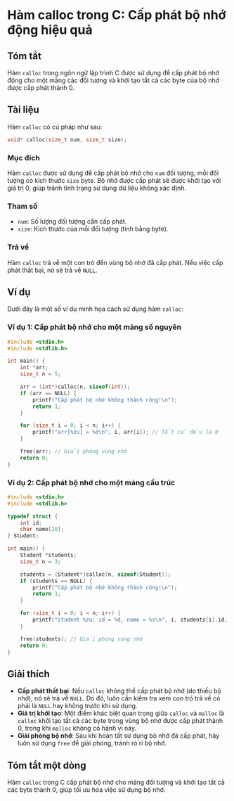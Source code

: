 <!--
Meta Description: # Hàm calloc trong C: Cấp phát bộ nhớ động hiệu quả ## Tóm tắt Hàm `calloc` trong ngôn ngữ lập trình C được sử dụng để cấp phát bộ nhớ động cho một mả...
Meta Keywords: nhớ, cấp, phát, calloc, dụng
-->

# Hàm calloc trong C: Cấp phát bộ nhớ động hiệu quả

## Tóm tắt
Hàm `calloc` trong ngôn ngữ lập trình C được sử dụng để cấp phát bộ nhớ động cho một mảng các đối tượng và khởi tạo tất cả các byte của bộ nhớ được cấp phát thành 0.

## Tài liệu
Hàm `calloc` có cú pháp như sau:

```c
void* calloc(size_t num, size_t size);
```

### Mục đích
Hàm `calloc` được sử dụng để cấp phát bộ nhớ cho `num` đối tượng, mỗi đối tượng có kích thước `size` byte. Bộ nhớ được cấp phát sẽ được khởi tạo với giá trị 0, giúp tránh tình trạng sử dụng dữ liệu không xác định.

### Tham số
- `num`: Số lượng đối tượng cần cấp phát.
- `size`: Kích thước của mỗi đối tượng (tính bằng byte).

### Trả về
Hàm `calloc` trả về một con trỏ đến vùng bộ nhớ đã cấp phát. Nếu việc cấp phát thất bại, nó sẽ trả về `NULL`.

## Ví dụ
Dưới đây là một số ví dụ minh họa cách sử dụng hàm `calloc`:

### Ví dụ 1: Cấp phát bộ nhớ cho một mảng số nguyên
```c
#include <stdio.h>
#include <stdlib.h>

int main() {
    int *arr;
    size_t n = 5;

    arr = (int*)calloc(n, sizeof(int));
    if (arr == NULL) {
        printf("Cấp phát bộ nhớ không thành công!\n");
        return 1;
    }

    for (size_t i = 0; i < n; i++) {
        printf("arr[%zu] = %d\n", i, arr[i]); // Tất cả đều là 0
    }

    free(arr); // Giải phóng vùng nhớ
    return 0;
}
```

### Ví dụ 2: Cấp phát bộ nhớ cho một mảng cấu trúc
```c
#include <stdio.h>
#include <stdlib.h>

typedef struct {
    int id;
    char name[20];
} Student;

int main() {
    Student *students;
    size_t n = 3;

    students = (Student*)calloc(n, sizeof(Student));
    if (students == NULL) {
        printf("Cấp phát bộ nhớ không thành công!\n");
        return 1;
    }

    for (size_t i = 0; i < n; i++) {
        printf("Student %zu: id = %d, name = %s\n", i, students[i].id, students[i].name); // id = 0, name = ""
    }

    free(students); // Giải phóng vùng nhớ
    return 0;
}
```

## Giải thích
- **Cấp phát thất bại**: Nếu `calloc` không thể cấp phát bộ nhớ (do thiếu bộ nhớ), nó sẽ trả về `NULL`. Do đó, luôn cần kiểm tra xem con trỏ trả về có phải là `NULL` hay không trước khi sử dụng.
- **Giá trị khởi tạo**: Một điểm khác biệt quan trọng giữa `calloc` và `malloc` là `calloc` khởi tạo tất cả các byte trong vùng bộ nhớ được cấp phát thành 0, trong khi `malloc` không có hành vi này.
- **Giải phóng bộ nhớ**: Sau khi hoàn tất sử dụng bộ nhớ đã cấp phát, hãy luôn sử dụng `free` để giải phóng, tránh rò rỉ bộ nhớ.

## Tóm tắt một dòng
Hàm `calloc` trong C cấp phát bộ nhớ cho mảng đối tượng và khởi tạo tất cả các byte thành 0, giúp tối ưu hóa việc sử dụng bộ nhớ.